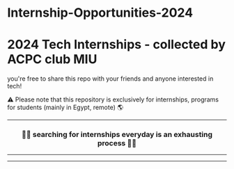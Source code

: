 # Internship-Opportunities-2024

# 2024 Tech Internships - collected by ACPC club MIU
you're free to share this repo with your friends and anyone interested in tech!


:warning: Please note that this repository is exclusively for internships, programs for students (mainly in Egypt, remote) :earth_americas:

---
<div align="center">
	<h3>😮‍💨 searching for internships everyday is an exhausting process 😮‍💨 </h3>
</div>

---


---
